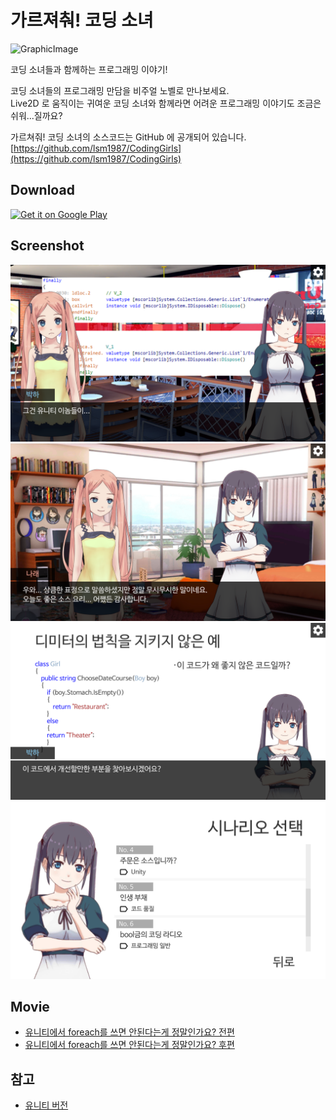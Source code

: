 # 가르져춰! 코딩 소녀

![GraphicImage](Files/Images/GraphicImage.png)

코딩 소녀들과 함께하는 프로그래밍 이야기!

코딩 소녀들의 프로그래밍 만담을 비주얼 노벨로 만나보세요.  
Live2D 로 움직이는 귀여운 코딩 소녀와 함께라면 어려운 프로그래밍 이야기도 조금은 쉬워...질까요?

가르쳐줘! 코딩 소녀의 소스코드는 GitHub 에 공개되어 있습니다.  
[https://github.com/lsm1987/CodingGirls](https://github.com/lsm1987/CodingGirls)

## Download

<a href='https://play.google.com/store/apps/details?id=com.lsm1987.CodingGirls&hl=ko&pcampaignid=MKT-Other-global-all-co-prtnr-py-PartBadge-Mar2515-1'><img alt='Get it on Google Play' src='https://play.google.com/intl/en_us/badges/images/generic/en_badge_web_generic.png' height=50px/></a>

## Screenshot

![ScreenShot02](Files/Images/iOS/Screenshot_5.5_02.png)
![ScreenShot03](Files/Images/iOS/Screenshot_5.5_03.png)
![ScreenShot04](Files/Images/iOS/Screenshot_5.5_04.png)
![ScreenShot01](Files/Images/iOS/Screenshot_5.5_01.png)


## Movie

* [유니티에서 foreach를 쓰면 안된다는게 정말인가요? 전편](https://www.youtube.com/watch?v=41syxzusX0w)
* [유니티에서 foreach를 쓰면 안된다는게 정말인가요? 후편](https://www.youtube.com/watch?v=WgEz6DutNkM)

## 참고

* [유니티 버전](CodingGirls/ProjectSettings/ProjectVersion.txt)

